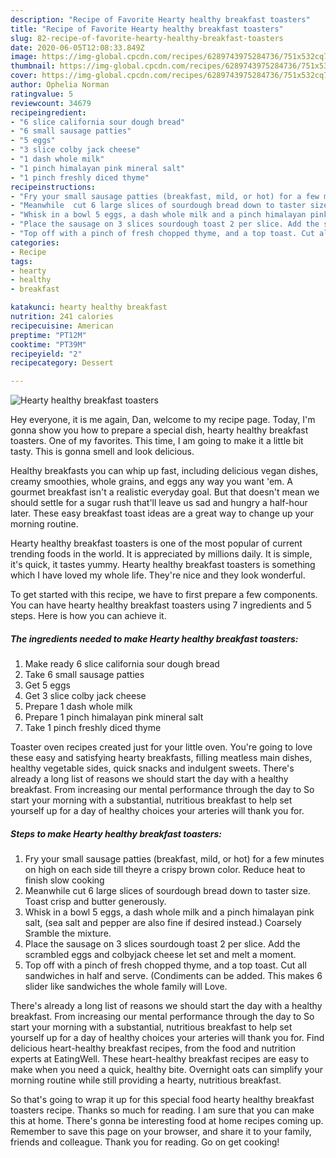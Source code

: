 ```yaml
---
description: "Recipe of Favorite Hearty healthy breakfast toasters"
title: "Recipe of Favorite Hearty healthy breakfast toasters"
slug: 82-recipe-of-favorite-hearty-healthy-breakfast-toasters
date: 2020-06-05T12:08:33.849Z
image: https://img-global.cpcdn.com/recipes/6289743975284736/751x532cq70/hearty-healthy-breakfast-toasters-recipe-main-photo.jpg
thumbnail: https://img-global.cpcdn.com/recipes/6289743975284736/751x532cq70/hearty-healthy-breakfast-toasters-recipe-main-photo.jpg
cover: https://img-global.cpcdn.com/recipes/6289743975284736/751x532cq70/hearty-healthy-breakfast-toasters-recipe-main-photo.jpg
author: Ophelia Norman
ratingvalue: 5
reviewcount: 34679
recipeingredient:
- "6 slice california sour dough bread"
- "6 small sausage patties"
- "5 eggs"
- "3 slice colby jack cheese"
- "1 dash whole milk"
- "1 pinch himalayan pink mineral salt"
- "1 pinch freshly diced thyme"
recipeinstructions:
- "Fry your small sausage patties (breakfast, mild, or hot) for a few minutes on high on each side till theyre a crispy brown color. Reduce heat to finish slow cooking"
- "Meanwhile  cut 6 large slices of sourdough bread down to taster size. Toast crisp and butter generously."
- "Whisk in a bowl 5 eggs, a dash whole milk and a pinch himalayan pink salt, (sea salt and pepper are also fine if desired instead.) Coarsely Sramble the mixture."
- "Place the sausage on 3 slices sourdough toast 2 per slice. Add the scrambled eggs and colbyjack cheese let set and melt a moment."
- "Top off with a pinch of fresh chopped thyme, and a top toast. Cut all sandwiches in half and serve. (Condiments can be added. This makes 6 slider like sandwiches the whole family will Love."
categories:
- Recipe
tags:
- hearty
- healthy
- breakfast

katakunci: hearty healthy breakfast 
nutrition: 241 calories
recipecuisine: American
preptime: "PT12M"
cooktime: "PT39M"
recipeyield: "2"
recipecategory: Dessert

---
```



![Hearty healthy breakfast toasters](https://img-global.cpcdn.com/recipes/6289743975284736/751x532cq70/hearty-healthy-breakfast-toasters-recipe-main-photo.jpg)

Hey everyone, it is me again, Dan, welcome to my recipe page. Today, I'm gonna show you how to prepare a special dish, hearty healthy breakfast toasters. One of my favorites. This time, I am going to make it a little bit tasty. This is gonna smell and look delicious.

Healthy breakfasts you can whip up fast, including delicious vegan dishes, creamy smoothies, whole grains, and eggs any way you want &#39;em. A gourmet breakfast isn&#39;t a realistic everyday goal. But that doesn&#39;t mean we should settle for a sugar rush that&#39;ll leave us sad and hungry a half-hour later. These easy breakfast toast ideas are a great way to change up your morning routine.

Hearty healthy breakfast toasters is one of the most popular of current trending foods in the world. It is appreciated by millions daily. It is simple, it's quick, it tastes yummy. Hearty healthy breakfast toasters is something which I have loved my whole life. They're nice and they look wonderful.


To get started with this recipe, we have to first prepare a few components. You can have hearty healthy breakfast toasters using 7 ingredients and 5 steps. Here is how you can achieve it.

<!--inarticleads1-->

##### The ingredients needed to make Hearty healthy breakfast toasters:

1. Make ready 6 slice california sour dough bread
1. Take 6 small sausage patties
1. Get 5 eggs
1. Get 3 slice colby jack cheese
1. Prepare 1 dash whole milk
1. Prepare 1 pinch himalayan pink mineral salt
1. Take 1 pinch freshly diced thyme


Toaster oven recipes created just for your little oven. You&#39;re going to love these easy and satisfying hearty breakfasts, filling meatless main dishes, healthy vegetable sides, quick snacks and indulgent sweets. There&#39;s already a long list of reasons we should start the day with a healthy breakfast. From increasing our mental performance through the day to So start your morning with a substantial, nutritious breakfast to help set yourself up for a day of healthy choices your arteries will thank you for. 

<!--inarticleads2-->

##### Steps to make Hearty healthy breakfast toasters:

1. Fry your small sausage patties (breakfast, mild, or hot) for a few minutes on high on each side till theyre a crispy brown color. Reduce heat to finish slow cooking
1. Meanwhile  cut 6 large slices of sourdough bread down to taster size. Toast crisp and butter generously.
1. Whisk in a bowl 5 eggs, a dash whole milk and a pinch himalayan pink salt, (sea salt and pepper are also fine if desired instead.) Coarsely Sramble the mixture.
1. Place the sausage on 3 slices sourdough toast 2 per slice. Add the scrambled eggs and colbyjack cheese let set and melt a moment.
1. Top off with a pinch of fresh chopped thyme, and a top toast. Cut all sandwiches in half and serve. (Condiments can be added. This makes 6 slider like sandwiches the whole family will Love.


There&#39;s already a long list of reasons we should start the day with a healthy breakfast. From increasing our mental performance through the day to So start your morning with a substantial, nutritious breakfast to help set yourself up for a day of healthy choices your arteries will thank you for. Find delicious heart-healthy breakfast recipes, from the food and nutrition experts at EatingWell. These heart-healthy breakfast recipes are easy to make when you need a quick, healthy bite. Overnight oats can simplify your morning routine while still providing a hearty, nutritious breakfast. 

So that's going to wrap it up for this special food hearty healthy breakfast toasters recipe. Thanks so much for reading. I am sure that you can make this at home. There's gonna be interesting food at home recipes coming up. Remember to save this page on your browser, and share it to your family, friends and colleague. Thank you for reading. Go on get cooking!
